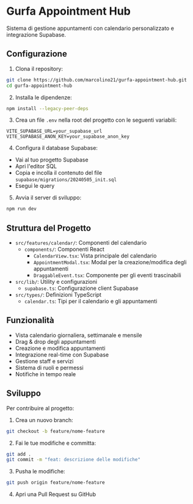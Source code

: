 # Gurfa Appointment Hub

Sistema di gestione appuntamenti con calendario personalizzato e integrazione Supabase.

## Configurazione

1. Clona il repository:
```bash
git clone https://github.com/marcolino21/gurfa-appointment-hub.git
cd gurfa-appointment-hub
```

2. Installa le dipendenze:
```bash
npm install --legacy-peer-deps
```

3. Crea un file `.env` nella root del progetto con le seguenti variabili:
```env
VITE_SUPABASE_URL=your_supabase_url
VITE_SUPABASE_ANON_KEY=your_supabase_anon_key
```

4. Configura il database Supabase:
- Vai al tuo progetto Supabase
- Apri l'editor SQL
- Copia e incolla il contenuto del file `supabase/migrations/20240505_init.sql`
- Esegui le query

5. Avvia il server di sviluppo:
```bash
npm run dev
```

## Struttura del Progetto

- `src/features/calendar/`: Componenti del calendario
  - `components/`: Componenti React
    - `CalendarView.tsx`: Vista principale del calendario
    - `AppointmentModal.tsx`: Modal per la creazione/modifica degli appuntamenti
    - `DraggableEvent.tsx`: Componente per gli eventi trascinabili
- `src/lib/`: Utility e configurazioni
  - `supabase.ts`: Configurazione client Supabase
- `src/types/`: Definizioni TypeScript
  - `calendar.ts`: Tipi per il calendario e gli appuntamenti

## Funzionalità

- Vista calendario giornaliera, settimanale e mensile
- Drag & drop degli appuntamenti
- Creazione e modifica appuntamenti
- Integrazione real-time con Supabase
- Gestione staff e servizi
- Sistema di ruoli e permessi
- Notifiche in tempo reale

## Sviluppo

Per contribuire al progetto:

1. Crea un nuovo branch:
```bash
git checkout -b feature/nome-feature
```

2. Fai le tue modifiche e committa:
```bash
git add .
git commit -m "feat: descrizione delle modifiche"
```

3. Pusha le modifiche:
```bash
git push origin feature/nome-feature
```

4. Apri una Pull Request su GitHub

